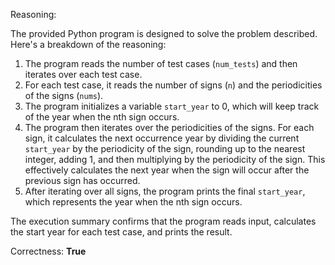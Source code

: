 Reasoning:

The provided Python program is designed to solve the problem described. Here's a breakdown of the reasoning:

1. The program reads the number of test cases (`num_tests`) and then iterates over each test case.
2. For each test case, it reads the number of signs (`n`) and the periodicities of the signs (`nums`).
3. The program initializes a variable `start_year` to 0, which will keep track of the year when the nth sign occurs.
4. The program then iterates over the periodicities of the signs. For each sign, it calculates the next occurrence year by dividing the current `start_year` by the periodicity of the sign, rounding up to the nearest integer, adding 1, and then multiplying by the periodicity of the sign. This effectively calculates the next year when the sign will occur after the previous sign has occurred.
5. After iterating over all signs, the program prints the final `start_year`, which represents the year when the nth sign occurs.

The execution summary confirms that the program reads input, calculates the start year for each test case, and prints the result.

Correctness: **True**